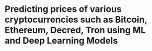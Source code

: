 # Predicting prices of various cryptocurrencies such as Bitcoin, Ethereum, Decred, Tron using ML and Deep Learning Models
